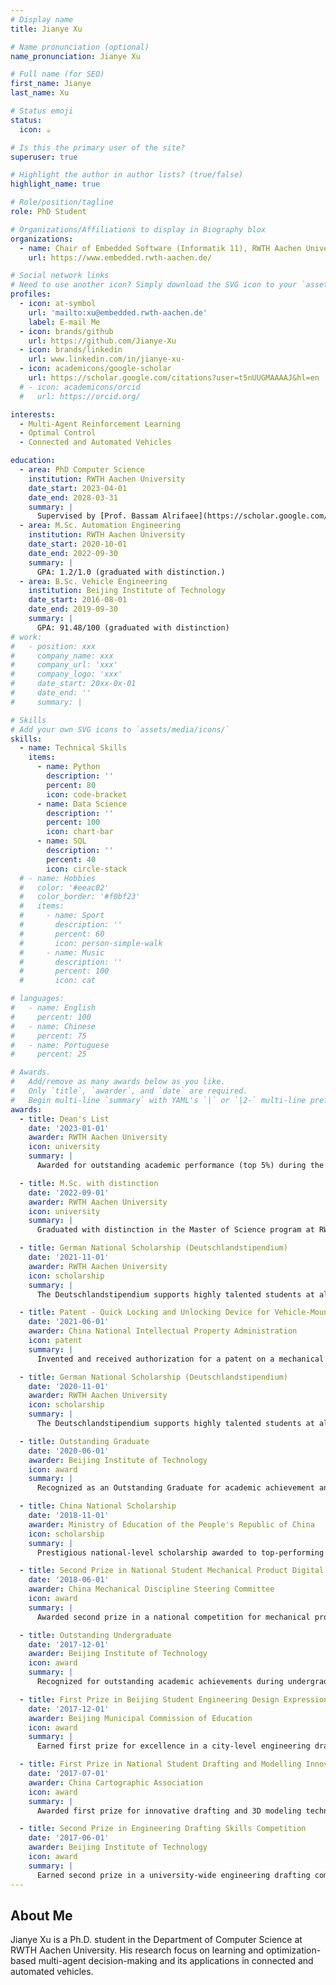 ```yaml
---
# Display name
title: Jianye Xu

# Name pronunciation (optional)
name_pronunciation: Jianye Xu

# Full name (for SEO)
first_name: Jianye
last_name: Xu

# Status emoji
status:
  icon: ☕️

# Is this the primary user of the site?
superuser: true

# Highlight the author in author lists? (true/false)
highlight_name: true

# Role/position/tagline
role: PhD Student

# Organizations/Affiliations to display in Biography blox
organizations:
  - name: Chair of Embedded Software (Informatik 11), RWTH Aachen University
    url: https://www.embedded.rwth-aachen.de/

# Social network links
# Need to use another icon? Simply download the SVG icon to your `assets/media/icons/` folder.
profiles:
  - icon: at-symbol
    url: 'mailto:xu@embedded.rwth-aachen.de'
    label: E-mail Me
  - icon: brands/github
    url: https://github.com/Jianye-Xu
  - icon: brands/linkedin
    url: www.linkedin.com/in/jianye-xu-
  - icon: academicons/google-scholar
    url: https://scholar.google.com/citations?user=t5nUUGMAAAAJ&hl=en
  # - icon: academicons/orcid
  #   url: https://orcid.org/

interests:
  - Multi-Agent Reinforcement Learning
  - Optimal Control
  - Connected and Automated Vehicles

education:
  - area: PhD Computer Science
    institution: RWTH Aachen University
    date_start: 2023-04-01
    date_end: 2028-03-31
    summary: |
      Supervised by [Prof. Bassam Alrifaee](https://scholar.google.com/citations?user=M8JL-poAAAAJ&hl=en).
  - area: M.Sc. Automation Engineering
    institution: RWTH Aachen University
    date_start: 2020-10-01
    date_end: 2022-09-30
    summary: |
      GPA: 1.2/1.0 (graduated with distinction.)
  - area: B.Sc. Vehicle Engineering
    institution: Beijing Institute of Technology
    date_start: 2016-08-01
    date_end: 2019-09-30
    summary: |
      GPA: 91.48/100 (graduated with distinction)
# work:
#   - position: xxx
#     company_name: xxx
#     company_url: 'xxx'
#     company_logo: 'xxx'
#     date_start: 20xx-0x-01
#     date_end: ''
#     summary: |

# Skills
# Add your own SVG icons to `assets/media/icons/`
skills:
  - name: Technical Skills
    items:
      - name: Python
        description: ''
        percent: 80
        icon: code-bracket
      - name: Data Science
        description: ''
        percent: 100
        icon: chart-bar
      - name: SQL
        description: ''
        percent: 40
        icon: circle-stack
  # - name: Hobbies
  #   color: '#eeac02'
  #   color_border: '#f0bf23'
  #   items:
  #     - name: Sport
  #       description: ''
  #       percent: 60
  #       icon: person-simple-walk
  #     - name: Music
  #       description: ''
  #       percent: 100
  #       icon: cat

# languages:
#   - name: English
#     percent: 100
#   - name: Chinese
#     percent: 75
#   - name: Portuguese
#     percent: 25

# Awards.
#   Add/remove as many awards below as you like.
#   Only `title`, `awarder`, and `date` are required.
#   Begin multi-line `summary` with YAML's `|` or `|2-` multi-line prefix and indent 2 spaces below.
awards:
  - title: Dean's List
    date: '2023-01-01'
    awarder: RWTH Aachen University
    icon: university
    summary: |
      Awarded for outstanding academic performance (top 5%) during the Master's program at RWTH Aachen University.

  - title: M.Sc. with distinction
    date: '2022-09-01'
    awarder: RWTH Aachen University
    icon: university
    summary: |
      Graduated with distinction in the Master of Science program at RWTH Aachen University.

  - title: German National Scholarship (Deutschlandstipendium)
    date: '2021-11-01'
    awarder: RWTH Aachen University
    icon: scholarship
    summary: |
      The Deutschlandstipendium supports highly talented students at all participating universities in Germany..

  - title: Patent - Quick Locking and Unlocking Device for Vehicle-Mounted Power Battery Box
    date: '2021-06-01'
    awarder: China National Intellectual Property Administration
    icon: patent
    summary: |
      Invented and received authorization for a patent on a mechanical device to enhance safety and efficiency in battery swapping systems for electric vehicles.

  - title: German National Scholarship (Deutschlandstipendium)
    date: '2020-11-01'
    awarder: RWTH Aachen University
    icon: scholarship
    summary: |
      The Deutschlandstipendium supports highly talented students at all participating universities in Germany..

  - title: Outstanding Graduate
    date: '2020-06-01'
    awarder: Beijing Institute of Technology
    icon: award
    summary: |
      Recognized as an Outstanding Graduate for academic achievement and contributions during undergraduate studies.

  - title: China National Scholarship
    date: '2018-11-01'
    awarder: Ministry of Education of the People's Republic of China
    icon: scholarship
    summary: |
      Prestigious national-level scholarship awarded to top-performing students for academic excellence.

  - title: Second Prize in National Student Mechanical Product Digital Design Competition
    date: '2018-06-01'
    awarder: China Mechanical Discipline Steering Committee
    icon: award
    summary: |
      Awarded second prize in a national competition for mechanical product digital design, demonstrating advanced CAD modeling and design skills.

  - title: Outstanding Undergraduate
    date: '2017-12-01'
    awarder: Beijing Institute of Technology
    icon: award
    summary: |
      Recognized for outstanding academic achievements during undergraduate studies.

  - title: First Prize in Beijing Student Engineering Design Expression Competition
    date: '2017-12-01'
    awarder: Beijing Municipal Commission of Education
    icon: award
    summary: |
      Earned first prize for excellence in a city-level engineering drawing competition.

  - title: First Prize in National Student Drafting and Modelling Innovation Competition
    date: '2017-07-01'
    awarder: China Cartographic Association
    icon: award
    summary: |
      Awarded first prize for innovative drafting and 3D modeling techniques in a nationwide student competition.

  - title: Second Prize in Engineering Drafting Skills Competition
    date: '2017-06-01'
    awarder: Beijing Institute of Technology
    icon: award
    summary: |
      Earned second prize in a university-wide engineering drafting competition, demonstrating strong technical drawing skills.
---
```


## About Me
Jianye Xu is a Ph.D. student in the Department of Computer Science at RWTH Aachen University. His research focus on learning and optimization-based multi-agent decision-making and its applications in connected and automated vehicles.
